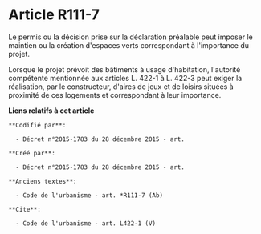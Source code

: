 # Article R111-7

Le permis ou la décision prise sur la déclaration préalable peut imposer le maintien ou la création d'espaces verts
correspondant à l'importance du projet. 

Lorsque le projet prévoit des bâtiments à usage d'habitation, l'autorité compétente mentionnée aux articles L. 422-1 à L.
422-3 peut exiger la réalisation, par le constructeur, d'aires de jeux et de loisirs situées à proximité de ces logements et
correspondant à leur importance.

**Liens relatifs à cet article**

	**Codifié par**:

	  - Décret n°2015-1783 du 28 décembre 2015 - art.

	**Créé par**:

	  - Décret n°2015-1783 du 28 décembre 2015 - art.

	**Anciens textes**:

	  - Code de l'urbanisme - art. *R111-7 (Ab)

	**Cite**:

	  - Code de l'urbanisme - art. L422-1 (V)
